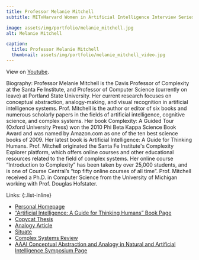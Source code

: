 ```yaml
---
title: Professor Melanie Mitchell
subtitle: MITxHarvard Women in Artificial Intelligence Interview Series with Professor Melanie Mitchell, interviewed by Katie Collins, MIT '21. 

image: assets/img/portfolio/melanie_mitchell.jpg
alt: Melanie Mitchell

caption:
  title: Professor Melanie Mitchell
  thumbnail: assets/img/portfolio/melanie_mitchell_video.jpg
---
```


View on [Youtube](https://www.youtube.com/watch?v=lJh5XpBYrNY).

Biography:
Professor Melanie Mitchell is the Davis Professor of Complexity at the Santa Fe Institute, and Professor of Computer Science (currently on leave) at Portland State University. Her current research focuses on conceptual abstraction, analogy-making, and visual recognition in artificial intelligence systems. Prof. Mitchell is the author or editor of six books and numerous scholarly papers in the fields of artificial intelligence, cognitive science, and complex systems. Her book Complexity: A Guided Tour (Oxford University Press) won the 2010 Phi Beta Kappa Science Book Award and was named by Amazon.com as one of the ten best science books of 2009. Her latest book is Artificial Intelligence: A Guide for Thinking Humans. Prof. Mitchell originated the Santa Fe Institute's Complexity Explorer platform, which offers online courses and other educational resources related to the field of complex systems. Her online course “Introduction to Complexity” has been taken by over 25,000 students, and is one of Course Central’s “top fifty online courses of all time”. Prof. Mitchell received a Ph.D. in Computer Science from the University of Michigan working with Prof. Douglas Hofstater.

Links:
{:.list-inline}
- [Personal Homepage](https://melaniemitchell.me/)
- [“Artificial Intelligence: A Guide for Thinking Humans” Book Page](https://melaniemitchell.me/aibook/)
- [Copycat Thesis](https://deepblue.lib.umich.edu/handle/2027.42/128654)
- [Analogy Article](https://www.santafe.edu/news-center/news/transmission-t-009-melanie-mitchell)
- [Situate](https://melaniemitchell.me/ProjectsContent/Situate.html)
- [Complex Systems Review](https://www.sciencedirect.com/science/article/pii/S000437020600083X)
- [AAAI Conceptual Abstraction and Analogy in Natural and Artificial Intelligence Symposium Page](https://sites.google.com/pdx.edu/abstractionfall2020)

